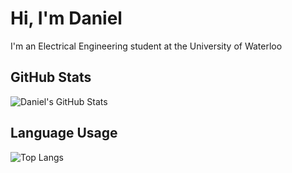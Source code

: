 <h1>Hi, I'm Daniel</h1>
<p>I'm an Electrical Engineering student at the University of Waterloo</p>

## GitHub Stats
![Daniel's GitHub Stats](https://github-readme-stats.vercel.app/api?username=0wf&show_icons=true&theme=tokyonight)



## Language Usage
![Top Langs](https://github-readme-stats.vercel.app/api/top-langs/?username=0wf&show_icons=true&theme=tokyonight)


